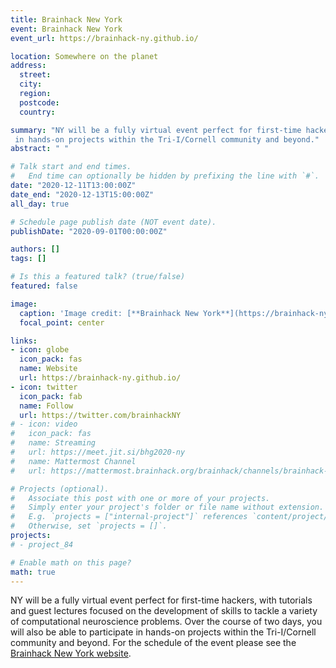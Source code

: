 ```yaml
---
title: Brainhack New York
event: Brainhack New York
event_url: https://brainhack-ny.github.io/

location: Somewhere on the planet
address:
  street:
  city:
  region:
  postcode:
  country:

summary: "NY will be a fully virtual event perfect for first-time hackers, with tutorials and guest lectures focused on the development of skills to tackle a variety of computational neuroscience problems. Over the course of two days, you will also be able to participate
 in hands-on projects within the Tri-I/Cornell community and beyond."
abstract: " "

# Talk start and end times.
#   End time can optionally be hidden by prefixing the line with `#`.
date: "2020-12-11T13:00:00Z"
date_end: "2020-12-13T15:00:00Z"
all_day: true

# Schedule page publish date (NOT event date).
publishDate: "2020-09-01T00:00:00Z"

authors: []
tags: []

# Is this a featured talk? (true/false)
featured: false

image:
  caption: 'Image credit: [**Brainhack New York**](https://brainhack-ny.github.io/)'
  focal_point: center

links:
- icon: globe
  icon_pack: fas
  name: Website
  url: https://brainhack-ny.github.io/
- icon: twitter
  icon_pack: fab
  name: Follow
  url: https://twitter.com/brainhackNY
# - icon: video
#   icon_pack: fas
#   name: Streaming
#   url: https://meet.jit.si/bhg2020-ny
#   name: Mattermost Channel
#   url: https://mattermost.brainhack.org/brainhack/channels/brainhack-ny

# Projects (optional).
#   Associate this post with one or more of your projects.
#   Simply enter your project's folder or file name without extension.
#   E.g. `projects = ["internal-project"]` references `content/project/deep-learning/index.md`.
#   Otherwise, set `projects = []`.
projects:
# - project_84

# Enable math on this page?
math: true
---
```


NY will be a fully virtual event perfect for first-time hackers, with tutorials and guest lectures focused on the development of skills to tackle a variety of computational neuroscience problems. Over the course of two days, you will also be able to participate
 in hands-on projects within the Tri-I/Cornell community and beyond.
For the schedule of the event please see the [Brainhack New York website](https://brainhack-ny.github.io/).

